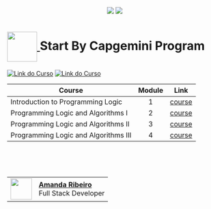 <div align=center>
    <a href="https://github.com/Amanda-ribeiiro/star-capgemini/blob/main/README.md"><img src="https://img.shields.io/badge/language-Portuguese-blue"></a>
    <a href="https://github.com/Amanda-ribeiiro/star-capgemini/blob/main/README.en.md"><img src="https://img.shields.io/badge/Language-English-navy"></a>
</div>
<h1>
    <a href="https://capgeminischool.brazilsouth.cloudapp.azure.com/my/">
        <img align="center" width="70px" src="https://capgeminischool.brazilsouth.cloudapp.azure.com/pluginfile.php/1/core_admin/logocompact/300x300/1654009287/kisspng-capgemini-sogeti-engineering-information-industry-blockchain-5ac0a0f88a74c3.8227621715225735605671.png">
    </a>
      Start By Capgemini Program
</h1>

[![Link do Curso](https://img.shields.io/badge/▶-2a2a2a?style=for-the-badge&logo=movie&logoColor=2a2a2a)](https://capgeminischool.brazilsouth.cloudapp.azure.com/my/)
[![Link do Curso](https://img.shields.io/badge/Acess%20the%20Course%20on%20the%20Platform-0300a0?style=for-the-badge)](https://capgeminischool.brazilsouth.cloudapp.azure.com/my/)

<table>
  <thead>
    <tr>
      <th>Course</th>
      <th>Module</th>
      <th>Link</th>
    </tr>
  </thead>
  <tbody>
    <tr>
      <td>Introduction to Programming Logic</td>
      <td align=center>1</td>
      <td><a href="https://capgeminischool.brazilsouth.cloudapp.azure.com/course/view.php?id=2">course</a></td>
    </tr>
    <tr>
      <td>Programming Logic and Algorithms I</td>
      <td align=center>2</td>
      <td><a href="https://capgeminischool.brazilsouth.cloudapp.azure.com/course/view.php?id=3">course</a></td>
    </tr>
    <tr>
      <td>Programming Logic and Algorithms II</td>
      <td align=center>3</td>
      <td><a href="https://capgeminischool.brazilsouth.cloudapp.azure.com/course/view.php?id=4">course</a></td>
    </tr>
    <tr>
      <td>Programming Logic and Algorithms III</td>
      <td align=center>4</td>
      <td><a href="https://capgeminischool.brazilsouth.cloudapp.azure.com/course/view.php?id=21">course</a></td>
    </tr>
  </tbody>
</table>

<br>
<br>
<br>


<table align=right>
  <tr>
    <td>
      <img width="50px" align="center" src="https://avatars.githubusercontent.com/Amanda-ribeiiro"/>
    </td>
    <td align="left">
      <a href="https://github.com/Amanda-ribeiiro">
        <span><b>Amanda Ribeiro</b></span>
      </a>
      <br>
      <span>Full Stack Developer</span>
    </td>
  </tr>
</table>
